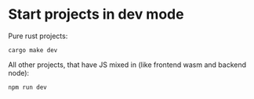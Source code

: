 # Start projects in dev mode

Pure rust projects:

```
cargo make dev
```

All other projects, that have JS mixed in (like frontend wasm and backend node):

```
npm run dev
```